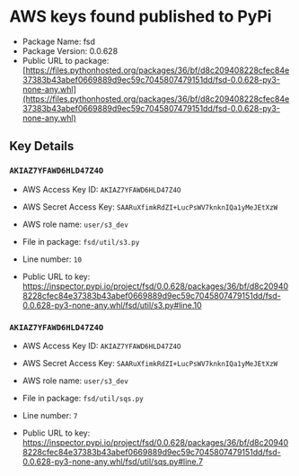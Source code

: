 # AWS keys found published to PyPi

* Package Name: fsd
* Package Version: 0.0.628
* Public URL to package: [https://files.pythonhosted.org/packages/36/bf/d8c209408228cfec84e37383b43abef0669889d9ec59c7045807479151dd/fsd-0.0.628-py3-none-any.whl](https://files.pythonhosted.org/packages/36/bf/d8c209408228cfec84e37383b43abef0669889d9ec59c7045807479151dd/fsd-0.0.628-py3-none-any.whl)

## Key Details

### `AKIAZ7YFAWD6HLD47Z4O`

* AWS Access Key ID: `AKIAZ7YFAWD6HLD47Z4O`
* AWS Secret Access Key: `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` 
* AWS role name: `user/s3_dev`
* File in package: `fsd/util/s3.py`
* Line number: `10`

* Public URL to key: https://inspector.pypi.io/project/fsd/0.0.628/packages/36/bf/d8c209408228cfec84e37383b43abef0669889d9ec59c7045807479151dd/fsd-0.0.628-py3-none-any.whl/fsd/util/s3.py#line.10



### `AKIAZ7YFAWD6HLD47Z4O`

* AWS Access Key ID: `AKIAZ7YFAWD6HLD47Z4O`
* AWS Secret Access Key: `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` 
* AWS role name: `user/s3_dev`
* File in package: `fsd/util/sqs.py`
* Line number: `7`

* Public URL to key: https://inspector.pypi.io/project/fsd/0.0.628/packages/36/bf/d8c209408228cfec84e37383b43abef0669889d9ec59c7045807479151dd/fsd-0.0.628-py3-none-any.whl/fsd/util/sqs.py#line.7


